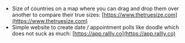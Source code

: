 - Size of countries on a map where you can drag and drop them over another to compare their true sizes: [](https://www.thetruesize.com/)[https://www.thetruesize.com](https://www.thetruesize.com)
- Simple website to create date / appointment polls like doodle which does not suck as much: [](https://app.rallly.co/)[https://app.rallly.co](https://app.rallly.co)